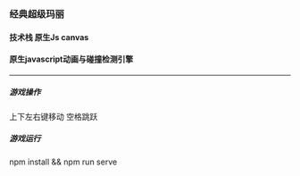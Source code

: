 ### 经典超级玛丽

#### 技术栈 原生Js canvas

#### 原生javascript动画与碰撞检测引擎

*** 

##### 游戏操作
上下左右键移动 空格跳跃 

##### 游戏运行
npm install && npm run serve



